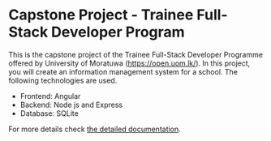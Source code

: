 # Capstone Project - Trainee Full-Stack Developer Program

This is the capstone project of the Trainee Full-Stack Developer Programme offered by University of Moratuwa (https://open.uom.lk/). In this project, you will create an information management system for a school. The following technologies are used.

- Frontend: Angular
- Backend: Node js and Express
- Database: SQLite

For more details check [the detailed documentation](/docs/README.md).
